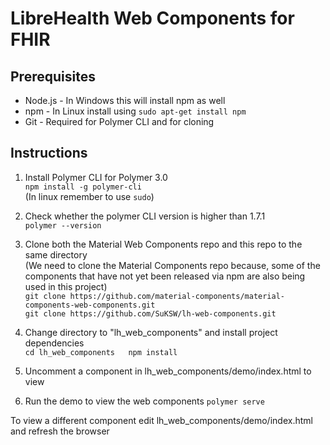 # LibreHealth Web Components for FHIR

## Prerequisites

* Node.js - In Windows this will install npm as well
* npm     - In Linux install using `sudo apt-get install npm`
* Git     - Required for Polymer CLI and for cloning

## Instructions

1. Install Polymer CLI for Polymer 3.0  
	`npm install -g polymer-cli`  
	(In linux remember to use `sudo`)

2. Check whether the polymer CLI version is higher than 1.7.1    
 	`polymer --version`

3. Clone both the Material Web Components repo and this repo to the same directory  
(We need to clone the Material Components repo because, some of the components that have not
yet been released via npm are also being used in this project)  
	`git clone https://github.com/material-components/material-components-web-components.git`  
	`git clone https://github.com/SuKSW/lh-web-components.git`

4. Change directory to "lh_web_components" and install project dependencies  
	`cd lh_web_components  
	npm install`

5. Uncomment a component in lh_web_components/demo/index.html to view

6. Run the demo to view the web components
	`polymer serve`
  
To view a different component edit lh_web_components/demo/index.html and refresh the browser
